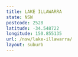 ```yaml
---
title: LAKE ILLAWARRA
state: NSW
postcode: 2528
latitude: -34.548722
longitude: 150.855135
url: /nsw/lake-illawarra/
layout: suburb
---
```

